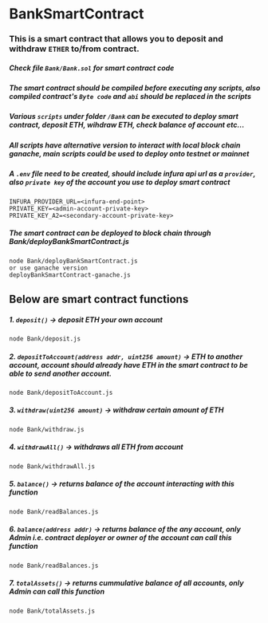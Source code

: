 # BankSmartContract

### This is a smart contract that allows you to deposit and withdraw `ETHER` to/from contract.

##### Check file `Bank/Bank.sol` for smart contract code 
##### The smart contract should be compiled before executing any scripts, also compiled contract's `Byte code` and `abi` should be replaced in the scripts 
##### Various `scripts` under folder `/Bank` can be executed to deploy smart contract, deposit ETH, wihdraw ETH, check balance of account etc...
##### All scripts have alternative version to interact with local block chain ganache, main scripts could be used to deploy onto testnet or mainnet 
##### A `.env` file need to be created, should include infura api url as a `provider`, also `private key` of the account you use to deploy smart contract


```
INFURA_PROVIDER_URL=<infura-end-point>
PRIVATE_KEY=<admin-account-private-key>
PRIVATE_KEY_A2=<secondary-account-private-key>
```

##### The smart contract can be deployed to block chain through Bank/deployBankSmartContract.js
```
node Bank/deployBankSmartContract.js
or use ganache version
deployBankSmartContract-ganache.js
```

## Below are smart contract functions

##### 1. `deposit()` -> deposit ETH your own account
```
node Bank/deposit.js

```

##### 2. `depositToAccount(address addr, uint256 amount)` -> ETH to another account, account should already have ETH in the smart contract to  be able to send another account.
```
node Bank/depositToAccount.js

```

##### 3. `withdraw(uint256 amount)` -> withdraw certain amount of ETH 
```
node Bank/withdraw.js

```

##### 4. `withdrawAll()` -> withdraws all ETH from account
```
node Bank/withdrawAll.js

```

##### 5. `balance()` -> returns balance of the account interacting with this function
```
node Bank/readBalances.js

```

##### 6. `balance(address addr)` -> returns balance of the any account, only Admin i.e. contract deployer or owner of the account can call this function
```
node Bank/readBalances.js

```

##### 7. `totalAssets()` -> returns cummulative balance of all accounts, only Admin can call this function
```
node Bank/totalAssets.js

```
